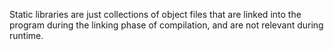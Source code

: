 Static libraries are just collections of object files that are linked into the program during the linking phase of compilation, and are not relevant during runtime.
